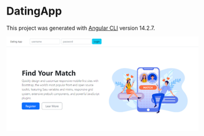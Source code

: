 # DatingApp

This project was generated with [Angular CLI](https://github.com/angular/angular-cli) version 14.2.7.

![img.png](img.png)
